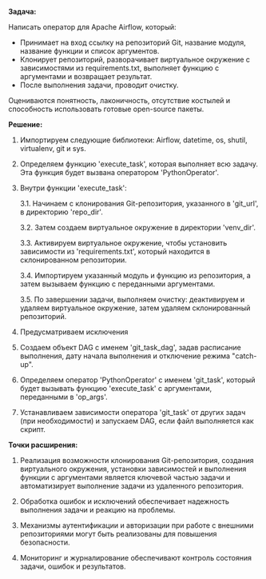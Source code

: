 **Задача:**

Написать оператор для Apache Airflow, который:

- Принимает на вход ссылку на репозиторий Git, название модуля, название функции и список аргументов.
- Клонирует репозиторий, разворачивает виртуальное окружение с зависимостями из requirements.txt, выполняет функцию с аргументами и возвращает результат.
- После выполнения задачи, проводит очистку.

Оцениваются понятность, лаконичность, отсутствие костылей и способность использовать готовые open-source пакеты.

**Решение:**

1. Импортируем следующие библиотеки: Airflow, datetime, os, shutil, virtualenv, git и sys.

2. Определяем функцию 'execute_task', которая выполняет всю задачу. Эта функция будет вызвана оператором 'PythonOperator'.

3. Внутри функции 'execute_task':
   
    3.1. Начинаем с клонирования Git-репозитория, указанного в 'git_url', в директорию 'repo_dir'.

    3.2. Затем создаем виртуальное окружение в директории 'venv_dir'.

    3.3. Активируем виртуальное окружение, чтобы установить зависимости из 'requirements.txt', который находится в склонированном репозитории.

    3.4. Импортируем указанный модуль и функцию из репозитория, а затем вызываем функцию с переданными аргументами.

    3.5. По завершении задачи, выполняем очистку: деактивируем и удаляем виртуальное окружение, затем удаляем склонированный репозиторий.

4. Предусматриваем исключения

5. Создаем объект DAG с именем 'git_task_dag', задав расписание выполнения, дату начала выполнения и отключение режима "catch-up".

6. Определяем оператор 'PythonOperator' с именем 'git_task', который будет вызывать функцию 'execute_task' с аргументами, переданными в 'op_args'.

7. Устанавливаем зависимости оператора 'git_task' от других задач (при необходимости) и запускаем DAG, если файл выполняется как скрипт.

**Точки расширения:**

1. Реализация возможности клонирования Git-репозитория, создания виртуального окружения, установки зависимостей и выполнения функции с аргументами является ключевой частью задачи и автоматизирует выполнение задачи из удаленного репозитория.

2. Обработка ошибок и исключений обеспечивает надежность выполнения задачи и реакцию на проблемы.

3. Механизмы аутентификации и авторизации при работе с внешними репозиториями могут быть реализованы для повышения безопасности.

4. Мониторинг и журналирование обеспечивают контроль состояния задачи, ошибок и результатов.
